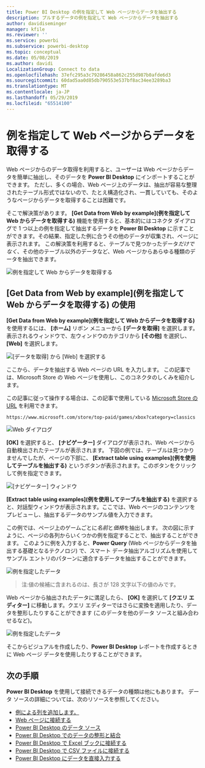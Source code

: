 ```yaml
---
title: Power BI Desktop の例を指定して Web ページからデータを抽出する
description: プルするデータの例を指定して Web ページからデータを抽出する
author: davidiseminger
manager: kfile
ms.reviewer: ''
ms.service: powerbi
ms.subservice: powerbi-desktop
ms.topic: conceptual
ms.date: 05/08/2019
ms.author: davidi
LocalizationGroup: Connect to data
ms.openlocfilehash: 37efc295a3c79286458a862c255d987b0afde6d3
ms.sourcegitcommit: 60dad5aa0d85db790553e537bf8ac34ee3289ba3
ms.translationtype: MT
ms.contentlocale: ja-JP
ms.lasthandoff: 05/29/2019
ms.locfileid: "65514100"
---
```

# <a name="get-data-from-a-web-page-by-providing-an-example"></a>例を指定して Web ページからデータを取得する

Web ページからのデータ取得を利用すると、ユーザーは Web ページからデータを簡単に抽出し、そのデータを **Power BI Desktop** にインポートすることができます。 ただし、多くの場合、Web ページ上のデータは、抽出が容易な整理されたテーブル形式ではないので、たとえ構造化され、一貫していても、そのようなページからデータを取得することは困難です。 

そこで解決策があります。 **[Get Data from Web by example]\(例を指定して Web からデータを取得する\)** 機能を使用すると、基本的にはコネクタ ダイアログで 1 つ以上の例を指定して抽出するデータを **Power BI Desktop** に示すことができます。その結果、指定した例に合うその他のデータが収集され、ページに表示されます。 この解決策を利用すると、テーブルで見つかったデータ*だけでなく*、その他のテーブル以外のデータなど、Web ページからあらゆる種類のデータを抽出できます。 

![例を指定して Web からデータを取得する](media/desktop-connect-to-web-by-example/web-by-example_01.png)



## <a name="using-get-data-from-web-by-example"></a>[Get Data from Web by example]\(例を指定して Web からデータを取得する\) の使用

**[Get Data from Web by example]\(例を指定して Web からデータを取得する\)** を使用するには、 **[ホーム]** リボン メニューから **[データを取得]** を選択します。 表示されるウィンドウで、左ウィンドウのカテゴリから **[その他]** を選択し、 **[Web]** を選択します。

![[データを取得] から [Web] を選択する](media/desktop-connect-to-web-by-example/web-by-example_03.png)

ここから、データを抽出する Web ページの URL を入力します。 この記事では、Microsoft Store の Web ページを使用し、このコネクタのしくみを紹介します。 

この記事に従って操作する場合は、この記事で使用している [Microsoft Store の URL](https://www.microsoft.com/store/top-paid/games/xbox?category=classics) を利用できます。

    https://www.microsoft.com/store/top-paid/games/xbox?category=classics

![Web ダイアログ](media/desktop-connect-to-web-by-example/web-by-example_04.png)

**[OK]** を選択すると、 **[ナビゲーター]** ダイアログが表示され、Web ページから自動検出されたテーブルが表示されます。 下図の例では、テーブルは見つかりませんでしたが、ページの下部に、 **[Extract table using examples]\(例を使用してテーブルを抽出する\)** というボタンが表示されます。このボタンをクリックして例を指定できます。


![[ナビゲーター] ウィンドウ](media/desktop-connect-to-web-by-example/web-by-example_05.png)

**[Extract table using examples]\(例を使用してテーブルを抽出する\)** を選択すると、対話型ウィンドウが表示されます。ここでは、Web ページのコンテンツをプレビューし、抽出するデータのサンプル値を入力できます。 

この例では、ページ上のゲームごとに*名前*と*価格*を抽出します。 次の図に示すように、ページの各列からいくつかの例を指定することで、抽出することができます。 このように例を入力すると、**Power Query** (Web ページからデータを抽出する基礎となるテクノロジ) で、スマート データ抽出アルゴリズムを使用してサンプル エントリのパターンに適合するデータを抽出することができます。

![例を指定したデータ](media/desktop-connect-to-web-by-example/web-by-example_06.png)

> 注:値の候補に含まれるのは、長さが 128 文字以下の値のみです。

Web ページから抽出されたデータに満足したら、 **[OK]** を選択して **[クエリ エディター]** に移動します。クエリ エディターではさらに変換を適用したり、データを整形したりすることができます (このデータを他のデータ ソースと組み合わせるなど)。

![例を指定したデータ](media/desktop-connect-to-web-by-example/web-by-example_07.png)

そこからビジュアルを作成したり、**Power BI Desktop** レポートを作成するときに Web ページ データを使用したりすることができます。


## <a name="next-steps"></a>次の手順
**Power BI Desktop** を使用して接続できるデータの種類は他にもあります。 データ ソースの詳細については、次のリソースを参照してください。

* [例による列を追加します。](desktop-add-column-from-example.md)
* [Web ページに接続する](desktop-connect-to-web.md)
* [Power BI Desktop のデータ ソース](desktop-data-sources.md)
* [Power BI Desktop でのデータの整形と結合](desktop-shape-and-combine-data.md)
* [Power BI Desktop で Excel ブックに接続する](desktop-connect-excel.md)   
* [Power BI Desktop で CSV ファイルに接続する](desktop-connect-csv.md)   
* [Power BI Desktop にデータを直接入力する](desktop-enter-data-directly-into-desktop.md)   

